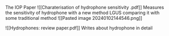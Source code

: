The IOP Paper ![[Charaterisation of hydrophone sensitivity .pdf]]
Measures the sensitivity of hydrophone with a new method LGUS comparing it with some traditional method
![[Pasted image 20240102144546.png]]

![[Hydrophones: review paper.pdf]]
Writes about hydrophone in detail